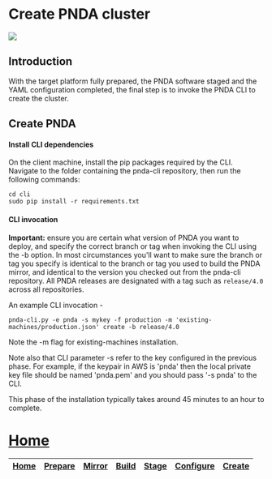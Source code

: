 # Create PNDA cluster

![](../images/breadcrumbs-create.jpg)

## Introduction

With the target platform fully prepared, the PNDA software staged and the YAML configuration completed, the final step is to invoke the PNDA CLI to create the cluster.

## Create PNDA

#### Install CLI dependencies

On the client machine, install the pip packages required by the CLI. Navigate to the folder containing the pnda-cli repository, then run the following commands:

```
cd cli
sudo pip install -r requirements.txt
```

#### CLI invocation

**Important:** ensure you are certain what version of PNDA you want to deploy, and specify the correct branch or tag when invoking the CLI using the -b option. In most circumstances you'll want to make sure the branch or tag you specify is identical to the branch or tag you used to build the PNDA mirror, and identical to the version you checked out from the pnda-cli repository. All PNDA releases are designated with a tag such as ```release/4.0``` across all repositories.

An example CLI invocation -

```
pnda-cli.py -e pnda -s mykey -f production -m 'existing-machines/production.json' create -b release/4.0
```

Note the -m flag for existing-machines installation.

Note also that CLI parameter -s refer to the key configured in the previous phase. For example, if the keypair in AWS is 'pnda' then the local private key file should be named 'pnda.pem' and you should pass '-s pnda' to the CLI.

This phase of the installation typically takes around 45 minutes to an hour to complete.

# [Home](../OVERVIEW.md)

| [Home](../OVERVIEW.md) | [Prepare](PREPARE.md) | [Mirror](MIRROR.md) | [Build](BUILD.md) | [Stage](STAGE.md) | [Configure](CONFIGURE.md) | [Create](CREATE.md) | 
| --- | --- | --- | --- | --- | --- | --- |
